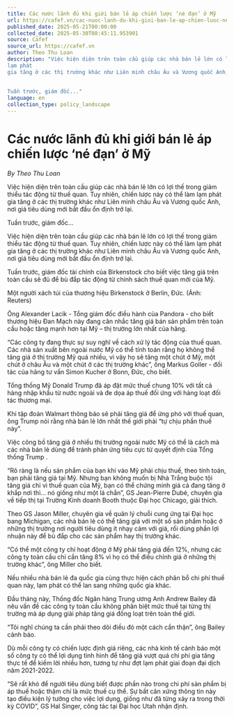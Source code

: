 ```yaml
---
title: Các nước lãnh đủ khi giới bán lẻ áp chiến lược ‘né đạn’ ở Mỹ
url: https://cafef.vn/cac-nuoc-lanh-du-khi-gioi-ban-le-ap-chien-luoc-ne-dan-o-my-188250521073503565.chn
published_date: 2025-05-21T00:00:00
collected_date: 2025-05-30T08:45:11.953901
source: Cafef
source_url: https://cafef.vn
author: Theo Thu Loan
description: "Việc hiện diện trên toàn cầu giúp các nhà bán lẻ lớn có lợi thế trong giảm thiểu tác động từ thuế quan. Tuy nhiên, chiến lược này có thể làm
lạm phát
gia tăng ở các thị trường khác như Liên minh châu Âu và Vương quốc Anh, nơi giá tiêu dùng mới bắt đầu ổn định trở lại.
 
 
Tuần trước, giám đốc..."
language: en
collection_type: policy_landscape
---
```


# Các nước lãnh đủ khi giới bán lẻ áp chiến lược ‘né đạn’ ở Mỹ

*By Theo Thu Loan*

Việc hiện diện trên toàn cầu giúp các nhà bán lẻ lớn có lợi thế trong giảm thiểu tác động từ thuế quan. Tuy nhiên, chiến lược này có thể làm
lạm phát
gia tăng ở các thị trường khác như Liên minh châu Âu và Vương quốc Anh, nơi giá tiêu dùng mới bắt đầu ổn định trở lại.
 
 
Tuần trước, giám đốc...

Việc hiện diện trên toàn cầu giúp các nhà bán lẻ lớn có lợi thế trong giảm thiểu tác động từ thuế quan. Tuy nhiên, chiến lược này có thể làm
lạm phát
gia tăng ở các thị trường khác như Liên minh châu Âu và Vương quốc Anh, nơi giá tiêu dùng mới bắt đầu ổn định trở lại.

Tuần trước, giám đốc tài chính của Birkenstock cho biết việc tăng giá trên toàn cầu sẽ đủ để bù đắp tác động từ chính sách thuế quan mới của Mỹ.

Một người xách túi của thương hiệu Birkenstock ở Berlin, Đức. (Ảnh: Reuters)

Ông Alexander Lacik - Tổng giám đốc điều hành của Pandora - cho biết thương hiệu Đan Mạch này đang cân nhắc tăng giá bán sản phẩm trên toàn cầu hoặc tăng mạnh hơn tại Mỹ – thị trường lớn nhất của hãng.

“Các công ty đang thực sự suy nghĩ về cách xử lý tác động của thuế quan. Các nhà sản xuất bên ngoài nước Mỹ có thể tính toán rằng họ không thể tăng giá ở thị trường Mỹ quá nhiều, vì vậy họ sẽ tăng một chút ở Mỹ, một chút ở châu Âu và một chút ở các thị trường khác”, ông Markus Goller - đối tác của hãng tư vấn Simon Kucher ở Bonn, Đức, cho biết.

Tổng thống Mỹ Donald Trump đã áp đặt mức thuế chung 10% với tất cả hàng nhập khẩu từ nước ngoài và đe dọa áp
thuế đối ứng
với hàng loạt đối tác thương mại.

Khi tập đoàn Walmart thông báo sẽ phải tăng giá để ứng phó với thuế quan, ông Trump nói rằng nhà bán lẻ lớn nhất thế giới phải “tự chịu phần thuế này”.

Việc công bố tăng giá ở nhiều thị trường ngoài nước Mỹ có thể là cách mà các nhà bán lẻ dùng để tránh phản ứng tiêu cực từ quyết định của
Tổng thống Trump
.

“Rõ ràng là nếu sản phẩm của bạn khi vào Mỹ phải chịu thuế, theo tính toán, bạn phải tăng giá tại Mỹ. Nhưng bạn không muốn bị Nhà Trắng buộc tội tăng giá chỉ vì thuế quan của Mỹ, bạn có thể chứng minh giá cả đang tăng ở khắp nơi thì… nó giống như một lá chắn”, GS Jean-Pierre Dubé, chuyên gia về tiếp thị tại Trường Kinh doanh Booth thuộc Đại học Chicago, giải thích.

Theo GS Jason Miller, chuyên gia về quản lý chuỗi cung ứng tại Đại học bang Michigan, các nhà bán lẻ có thể tăng giá với một số sản phẩm hoặc ở những thị trường nơi người tiêu dùng ít nhạy cảm với giá, rồi dùng phần lợi nhuận này để bù đắp cho các sản phẩm hay thị trường khác.

“Có thể một công ty chỉ hoạt động ở Mỹ phải tăng giá đến 12%, nhưng các công ty toàn cầu chỉ cần tăng 8% vì họ có thể điều chỉnh giá ở những thị trường khác”, ông Miller cho biết.

Nếu nhiều nhà bán lẻ đa quốc gia cùng thực hiện cách phân bổ chi phí thuế quan này, lạm phát có thể lan sang những quốc gia khác.

Đầu tháng này, Thống đốc
Ngân hàng
Trung ương Anh Andrew Bailey đã nêu vấn đề các công ty toàn cầu không phân biệt mức thuế tại từng thị trường mà áp dụng giải pháp tăng giá đồng loạt trên toàn thế giới.

“Tôi nghĩ chúng ta cần phải theo dõi điều đó một cách cẩn thận”, ông Bailey cảnh báo.

Dù mỗi công ty có chiến lược định giá riêng, các nhà kinh tế cảnh báo một số công ty có thể lợi dụng tình hình để tăng giá vượt quá chi phí gia tăng thực tế để kiếm lời nhiều hơn, tương tự như đợt lạm phát giai đoạn đại dịch năm 2021-2022.

“Sẽ rất khó để người tiêu dùng biết được phần nào trong chi phí sản phẩm bị áp thuế hoặc thậm chí là mức thuế cụ thể. Sự bất cân xứng thông tin này tạo điều kiện lý tưởng cho việc lợi dụng, giống như đã từng xảy ra trong thời kỳ COVID”, GS Hal Singer, công tác tại Đại học Utah nhận định.